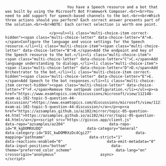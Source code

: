 <p class="card-text">
							
								You have a Speech resource and a bot that was built by using the Microsoft Bot Framework Composer.<br><br>You need to add support for speech-based channels to the bot.<br><br>Which three actions should you perform? Each correct answer presents part of the solution.<br><br>NOTE: Each correct selection is worth one point.
							
						</p><ul><li class="multi-choice-item correct-hidden"><span class="multi-choice-letter" data-choice-letter="A">A.</span>Configure the language and voice settings for the Speech resource.</li><li class="multi-choice-item"><span class="multi-choice-letter" data-choice-letter="B">B.</span>Add the endpoint and key of the Speech resource to the bot.</li><li class="multi-choice-item"><span class="multi-choice-letter" data-choice-letter="C">C.</span>Add language understanding to dialogs.</li><li class="multi-choice-item"><span class="multi-choice-letter" data-choice-letter="D">D.</span>Add Orchestrator to the bot.</li><li class="multi-choice-item correct-hidden"><span class="multi-choice-letter" data-choice-letter="E">E.</span>Add Speech to the bot responses.</li><li class="multi-choice-item correct-hidden"><span class="multi-choice-letter" data-choice-letter="F">F.</span>Remove the setSpeak configuration.</li></ul><p><a href="https://www.examtopics.com/discussions/microsoft/view/112148-exam-ai-102-topic-5-question-44-discussion/">https://www.examtopics.com/discussions/microsoft/view/112148-exam-ai-102-topic-5-question-44-discussion/</a></p><p><a href="https://azsamples.github.io/ai102/mirror/topic-05-question-44.html">https://azsamples.github.io/ai102/mirror/topic-05-question-44.html</a></p><script src="https://giscus.app/client.js"                    data-repo="azsamples/az204"                    data-repo-id="R_kgDOMRXzDQ"                    data-category="General"                    data-category-id="DIC_kwDOMRXzDc4Cgi27"                    data-mapping="pathname"                    data-strict="1"                    data-reactions-enabled="0"                    data-emit-metadata="0"                    data-input-position="bottom"                    data-theme="preferred_color_scheme"                    data-lang="en"                    crossorigin="anonymous"                    async>                    </script>